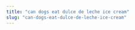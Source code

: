 ```yaml
---
title: "can dogs eat dulce de leche ice cream"
slug: "can-dogs-eat-dulce-de-leche-ice-cream"
---
```


